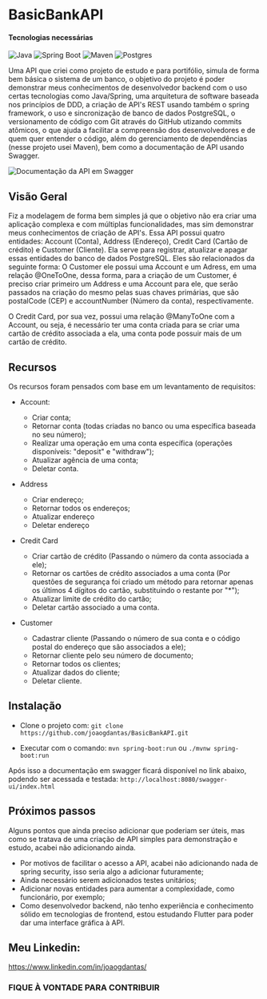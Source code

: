# BasicBankAPI

#### Tecnologias necessárias
![Java](https://img.shields.io/badge/Java-ED8B00?style=for-the-badge&logo=openjdk&logoColor=white)
![Spring Boot](https://img.shields.io/badge/Spring-6DB33F?style=for-the-badge&logo=spring&logoColor=white)
![Maven](https://img.shields.io/badge/Apache%20Maven-C71A36?style=for-the-badge&logo=Apache%20Maven&logoColor=white)
![Postgres](https://img.shields.io/badge/PostgreSQL-316192?style=for-the-badge&logo=postgresql&logoColor=white)

Uma API que criei como projeto de estudo e para portifólio, simula de forma bem básica o sistema de um banco, o objetivo do projeto é poder demonstrar meus conhecimentos de desenvolvedor backend com o uso certas tecnologias como Java/Spring, uma arquitetura de software baseada nos princípios de DDD, a criação de API's REST usando também o spring framework, o uso e sincronização de banco de dados PostgreSQL, o versionamento de código com Git através do GitHub utizando commits atômicos, o que ajuda a facilitar a compreensão dos desenvolvedores e de quem quer entender o código, além do gerenciamento de dependências (nesse projeto usei Maven), bem como a documentação de API usando Swagger. 

![Documentação da API em Swagger](https://user-images.githubusercontent.com/90569772/251213940-6363225f-46e0-40a6-a520-ba58dd097edf.png)

## Visão Geral

Fiz a modelagem de forma bem simples já que o objetivo não era criar uma aplicação complexa e com múltiplas funcionalidades, mas sim demonstrar meus conhecimentos de criação de API's. Essa API possui quatro entidades: Account (Conta), Address (Endereço), Credit Card (Cartão de crédito) e Customer (Cliente). Ela serve para registrar, atualizar e apagar essas entidades do banco de dados PostgreSQL. Eles são relacionados da seguinte forma: O Customer ele possui uma Account e um Adress, em uma relação @OneToOne, dessa forma, para a criação de um Customer, é preciso criar primeiro um Address e uma Account para ele, que serão passados na criação do mesmo pelas suas chaves primárias, que são postalCode (CEP) e accountNumber (Número da conta), respectivamente.

O Credit Card, por sua vez, possui uma relação @ManyToOne com a Account, ou seja, é necessário ter uma conta criada para se criar uma cartão de crédito associada a ela, uma conta pode possuir mais de um cartão de crédito.

## Recursos
Os recursos foram pensados com base em um levantamento de requisitos:

- Account:
  - Criar conta; 
  - Retornar conta (todas criadas no banco ou uma específica baseada no seu número);
  - Realizar uma operação em uma conta específica (operações disponíveis: "deposit" e "withdraw");
  - Atualizar agência de uma conta;
  - Deletar conta.
	
- Address
  - Criar endereço;
  - Retornar todos os endereços;
  - Atualizar endereço
  - Deletar endereço

- Credit Card
  - Criar cartão de crédito (Passando o número da conta associada a ele);
  - Retornar os cartões de crédito associados a uma conta (Por questões de segurança foi criado um método para retornar apenas os últimos 4 dígitos do cartão, substituindo o restante por "*");
  - Atualizar limite de crédito do cartão;
  - Deletar cartão associado a uma conta.

- Customer
  - Cadastrar cliente (Passando o número de sua conta e o código postal do endereço que são associados a ele);
  - Retornar cliente pelo seu número de documento;
  - Retornar todos os clientes;
  - Atualizar dados do cliente;
  - Deletar cliente.

## Instalação
- Clone o projeto com:
``git clone https://github.com/joaogdantas/BasicBankAPI.git``

- Executar com o comando:
 ``mvn spring-boot:run``
 ou
 ``./mvnw spring-boot:run``

Após isso a documentação em swagger ficará disponível no link abaixo, podendo ser acessada e testada:
 ``http://localhost:8080/swagger-ui/index.html``

## Próximos passos

Alguns pontos que ainda preciso adicionar que poderiam ser úteis, mas como se tratava de uma criação de API simples para demonstração e estudo, acabei não adicionando ainda.

- Por motivos de facilitar o acesso a API, acabei não adicionando nada de spring security, isso seria algo a adicionar futuramente;
- Ainda necessário serem adicionados testes unitários;
- Adicionar novas entidades para aumentar a complexidade, como funcionário, por exemplo;
- Como desenvolvedor backend, não tenho experiência e conhecimento sólido em tecnologias de frontend, estou estudando Flutter para poder dar uma interface gráfica à API.

## Meu Linkedin:

https://www.linkedin.com/in/joaogdantas/

### FIQUE À VONTADE PARA CONTRIBUIR